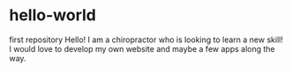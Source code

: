 # hello-world
first repository
Hello!
I am a chiropractor who is looking to learn a new skill! I would love to develop my own website and maybe a few apps along the way. 
